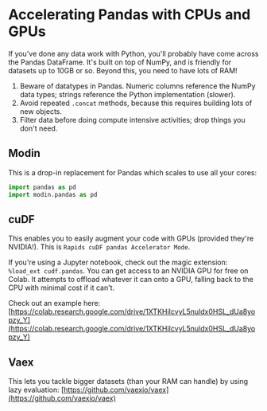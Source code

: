 # Accelerating Pandas with CPUs and GPUs

If you've done any data work with Python, you'll probably have come across the Pandas DataFrame. It's built on top of NumPy, and is friendly for datasets up to 10GB or so. Beyond this, you need to have lots of RAM! 

1. Beware of datatypes in Pandas. Numeric columns reference the NumPy data types; strings reference the Python implementation (slower).
2. Avoid repeated `.concat` methods, because this requires building lots of new objects.
3. Filter data before doing compute intensive activities; drop things you don't need. 

## Modin

This is a drop-in replacement for Pandas which scales to use all your cores:

```python
import pandas as pd
import modin.pandas as pd
```

## cuDF 

This enables you to easily augment your code with GPUs (provided they're NVIDIA!). This is `Rapids cuDF pandas Accelerator Mode`. 

If you're using a Jupyter notebook, check out the magic extension: `%load_ext cudf.pandas`. You can get access to an NVIDIA GPU for free on Colab. It attempts to offload whatever it can onto a GPU, falling back to the CPU with minimal cost if it can't.

Check out an example here: [https://colab.research.google.com/drive/1XTKHiIcvyL5nuldx0HSL_dUa8yopzy_Y](https://colab.research.google.com/drive/1XTKHiIcvyL5nuldx0HSL_dUa8yopzy_Y)

## Vaex

This lets you tackle bigger datasets (than your RAM can handle) by using lazy evaluation: [https://github.com/vaexio/vaex](https://github.com/vaexio/vaex)

